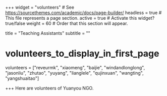 +++
widget = "volunteers"  # See https://sourcethemes.com/academic/docs/page-builder/
headless = true  # This file represents a page section.
active = true  # Activate this widget? true/false
weight = 60  # Order that this section will appear.

title = "Teaching Assistants"
subtitle = ""

# volunteers_to_display_in_first_page
volunteers = ["reveurmk", "xiaomeng", "baijie", "windandlonglong", "jasonliu", "zhutao", "yuyang", "lianglele", "qujinxuan", "wangting", "yangshuaitao"]  
  
+++
Here are volunteers of Yuanyou NGO. 

